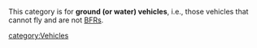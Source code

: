 This category is for **ground (or water) vehicles**, i.e., those
vehicles that cannot fly and are not [BFRs](BFR.md "wikilink").

[category:Vehicles](category:Vehicles.md "wikilink")

